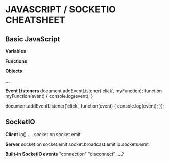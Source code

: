 # JAVASCRIPT / SOCKETIO CHEATSHEET


## Basic JavaScript

**Variables**

**Functions**

**Objects**

**...**

**Event Listeners**
document.addEventListener('click', myFunction);
function myFunction(event) {
	console.log(event);
}

document.addEventListener('click', function(event) {
	console.log(event);
});

## SocketIO

**Client**
io() ....
socket.on
socket.emit

**Server**
socket.on
socket.emit
socket.broadcast.emit
io.sockets.emit

**Built-in SocketIO events**
"connection"
"disconnect"
....?
